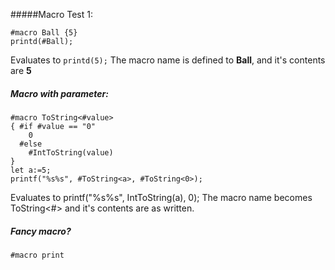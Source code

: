 #####Macro Test 1:
```
#macro Ball {5}
printd(#Ball);
```
Evaluates to `printd(5);` The macro name is defined to **Ball**, and it's contents are **5**

##### Macro with parameter:
```
#macro ToString<#value> 
{ #if #value == "0"
	0
  #else
  	#IntToString(value)
}
let a:=5;
printf("%s%s", #ToString<a>, #ToString<0>);
```
Evaluates to printf("%s%s", IntToString(a), 0); The macro name becomes ToString<#> and it's contents are as written.

##### Fancy macro?
```
#macro print
```
